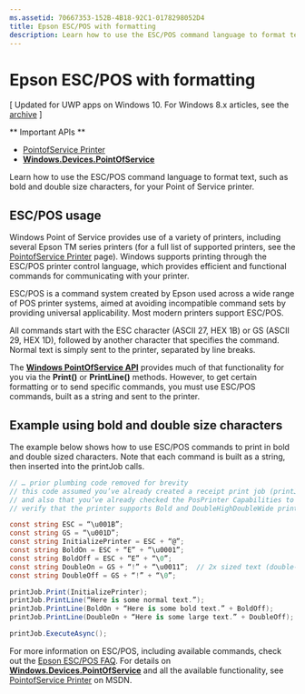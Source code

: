 ```yaml
---
ms.assetid: 70667353-152B-4B18-92C1-0178298052D4
title: Epson ESC/POS with formatting
description: Learn how to use the ESC/POS command language to format text, such as bold and double size characters, for your Point of Service printer.
---
```

# Epson ESC/POS with formatting

\[ Updated for UWP apps on Windows 10. For Windows 8.x articles, see the [archive](http://go.microsoft.com/fwlink/p/?linkid=619132) \]

** Important APIs **

-   [PointofService Printer](https://msdn.microsoft.com/library/windows/apps/Mt426652)
-   [**Windows.Devices.PointOfService**](https://msdn.microsoft.com/library/windows/apps/Dn298071)

Learn how to use the ESC/POS command language to format text, such as bold and double size characters, for your Point of Service printer.

## ESC/POS usage

Windows Point of Service provides use of a variety of printers, including several Epson TM series printers (for a full list of supported printers, see the [PointofService Printer](https://msdn.microsoft.com/library/windows/apps/Mt426652) page). Windows supports printing through the ESC/POS printer control language, which provides efficient and functional commands for communicating with your printer.

ESC/POS is a command system created by Epson used across a wide range of POS printer systems, aimed at avoiding incompatible command sets by providing universal applicability. Most modern printers support ESC/POS.

All commands start with the ESC character (ASCII 27, HEX 1B) or GS (ASCII 29, HEX 1D), followed by another character that specifies the command. Normal text is simply sent to the printer, separated by line breaks.

The [**Windows PointOfService API**](https://msdn.microsoft.com/library/windows/apps/Dn298071) provides much of that functionality for you via the **Print()** or **PrintLine()** methods. However, to get certain formatting or to send specific commands, you must use ESC/POS commands, built as a string and sent to the printer.

## Example using bold and double size characters

The example below shows how to use ESC/POS commands to print in bold and double sized characters. Note that each command is built as a string, then inserted into the printJob calls.

```csharp
// … prior plumbing code removed for brevity
// this code assumed you’ve already created a receipt print job (printJob)
// and also that you’ve already checked the PosPrinter Capabilities to 
// verify that the printer supports Bold and DoubleHighDoubleWide print modes

const string ESC = “\u001B”;
const string GS = “\u001D”;
const string InitializePrinter = ESC + “@”;
const string BoldOn = ESC + “E” + “\u0001”;
const string BoldOff = ESC + “E” + “\0”;
const string DoubleOn = GS + “!” + “\u0011”;  // 2x sized text (double-high + double-wide)
const string DoubleOff = GS + “!” + “\0”;

printJob.Print(InitializePrinter);
printJob.PrintLine(“Here is some normal text.”);
printJob.PrintLine(BoldOn + “Here is some bold text.” + BoldOff);
printJob.PrintLine(DoubleOn + “Here is some large text.” + DoubleOff);

printJob.ExecuteAsync();
```

For more information on ESC/POS, including available commands, check out the [Epson ESC/POS FAQ](http://content.epson.de/fileadmin/content/files/RSD/downloads/escpos.pdf). For details on [**Windows.Devices.PointOfService**](https://msdn.microsoft.com/library/windows/apps/Dn298071) and all the available functionality, see [PointofService Printer](https://msdn.microsoft.com/library/windows/apps/Mt426652) on MSDN.




<!--HONumber=Mar16_HO2-->


